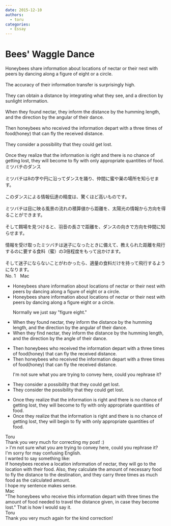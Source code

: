 ```yaml
---
date: 2015-12-10
authors:
  - toru
categories:
  - Essay
---
```


<h1 id="subject_show">Bees' Waggle Dance</h1>
<div class="date" hidden>Dec 10, 2015 10:00</div>
<div id="post"><div id="body_show_ori">
Honeybees share information about locations of nectar or their nest with peers by dancing along a figure of eight or a circle.<br/><br/>The accuracy of their information transfer is surprisingly high.<br/><br/>They can obtain a distance by integrating what they see, and a direction by sunlight information.<br/><br/>When they found nectar, they inform the distance by the humming length, and the direction by the angular of their dance.<br/><br/>Then honeybees who received the information depart with a three times of food(honey) that can fly the received distance.<br/><br/>They consider a possibility that they could get lost.<br/><br/>Once they realize that the information is right and there is no chance of getting lost, they will become to fly with only appropriate quantities of food.
</div></div>

<!-- more -->

<div id="post_ja"><div id="body_show_mo">
ミツバチのダンス<br/><br/>ミツバチは8の字や円に沿ってダンスを踊り、仲間に蜜や巣の場所を知らせます。<br/><br/>このダンスによる情報伝達の精度は、驚くほど高いものです。<br/><br/>ミツバチは目に映る風景の流れの積算値から距離を、太陽光の情報から方向を得ることができます。<br/><br/>そして餌場を見つけると、羽音の長さで距離を、ダンスの向きで方向を仲間に知らせます。<br/><br/>情報を受け取ったミツバチは迷子になったときに備えて、教えられた距離を飛行するのに要する食料（蜜）の3倍程度をもって出かけます。<br/><br/>そして迷子にならないことがわかったら、適量の食料だけを持って飛行するようになります。
</div></div>
<div id="block"><div class="first_name"> No. 1　<span class="just_name">Mac</span></div><div id="block2">
<ul class="correction_field">
<li class="incorrect">Honeybees share information about locations of nectar or their nest with peers by dancing along a figure of eight or a circle.</li>
<li class="corrected correct">
Honeybees share information about locations of nectar or their nest with peers by dancing along a figure eight or a circle.
<p class="correction_comment">Normally we just say "figure eight."</p>
</li>
</ul>
<ul class="correction_field">
<li class="incorrect">When they found nectar, they inform the distance by the humming length, and the direction by the angular of their dance.</li>
<li class="corrected correct">
When they <span class="f_red">find </span>nectar, they inform the distance by the humming length, and the direction by the <span class="f_red">angle </span>of their dance.
</li>
</ul>
<ul class="correction_field">
<li class="incorrect">Then honeybees who received the information depart with a three times of food(honey) that can fly the received distance.</li>
<li class="corrected correct">
Then honeybees who received the information depart with a three times of food(honey) that can fly the received distance.
<p class="correction_comment">I'm not sure what you are trying to convey here, could you rephrase it?</p>
</li>
</ul>
<ul class="correction_field">
<li class="incorrect">They consider a possibility that they could get lost.</li>
<li class="corrected correct">
They consider <span class="f_red">the </span>possibility that they could get lost.
</li>
</ul>
<ul class="correction_field">
<li class="incorrect">Once they realize that the information is right and there is no chance of getting lost, they will become to fly with only appropriate quantities of food.</li>
<li class="corrected correct">
Once they realize that the information is right and there is no chance of getting lost, they will <span class="f_red">begin </span>to fly with only appropriate quantities of food.
</li>
</ul>
</div><div class="name"><span class="just_name">Toru</span><br>
Thank you very much for correcting my post! :)<br/>&gt; I'm not sure what you are trying to convey here, could you rephrase it?<br/>I'm sorry for may confusing English.<br/>I wanted to say something like:<br/>If honeybees receive a location information of nectar, they will go to the location with their food. Also, they calculate the amount of necessary food to fly the distance to the destination, and they carry three times as much food as the calculated amount.<br/>I hope my sentence makes sense.
</div>
<div class="name"><span class="just_name">Mac</span><br>
"The honeybees who receive this information depart with three times the amount of food needed to travel the distance given, in case they become lost." That is how I would say it.
</div>
<div class="name"><span class="just_name">Toru</span><br>
Thank you very much again for the kind correction!
</div>
</div>
